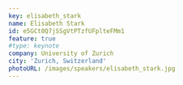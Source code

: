 ```yaml
---
key: elisabeth_stark
name: Elisabeth Stark
id: e5GCt0Q7jSSgVtPTzfUFplteFMm1
feature: true
#type: keynote
company: University of Zurich
city: 'Zurich, Switzerland'
photoURL: /images/speakers/elisabeth_stark.jpg
---
```

